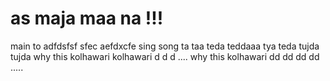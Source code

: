 # as maja maa na !!!
  main to 
  adfdsfsf
  sfec
  aefdxcfe
  sing song ta taa teda teddaaa tya teda tujda tujda 
  why this kolhawari kolhawari d d d ....
  why this kolhawari dd dd dd dd .....
